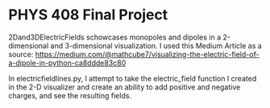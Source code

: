 # PHYS 408 Final Project

2Dand3DElectricFields schowcases monopoles and dipoles in a 2-dimensional and 3-dimensional visualization. I used this Medium Article as a source: https://medium.com/@mathcube7/visualizing-the-electric-field-of-a-dipole-in-python-ca8ddde83c80 

In electricfieldlines.py, I attempt to take the electric_field function I created in the 2-D visualizer and create an ability to add positive and negative charges, and see the resulting fields. 
